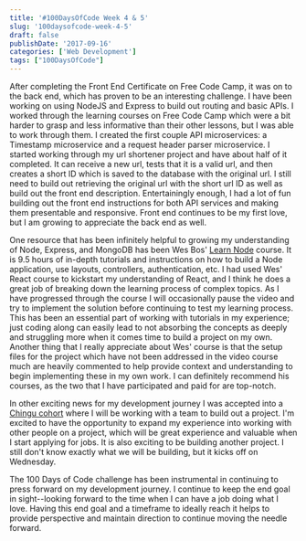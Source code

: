 ```yaml
---
title: '#100DaysOfCode Week 4 & 5'
slug: '100daysofcode-week-4-5'
draft: false
publishDate: '2017-09-16'
categories: ['Web Development']
tags: ["100DaysOfCode"]
---
```

After completing the Front End Certificate on Free Code Camp, it was on to the back end, which has proven to be an interesting challenge. I have been working on using NodeJS and Express to build out routing and basic APIs. I worked through the learning courses on Free Code Camp which were a bit harder to grasp and less informative than their other lessons, but I was able to work through them. I created the first couple API microservices: a Timestamp microservice and a request header parser microservice. I started working through my url shortener project and have about half of it completed. It can receive a new url, tests that it is a valid url, and then creates a short ID which is saved to the database with the original url. I still need to build out retrieving the original url with the short url ID as well as build out the front end description. Entertainingly enough, I had a lot of fun building out the front end instructions for both API services and making them presentable and responsive. Front end continues to be my first love, but I am growing to appreciate the back end as well.

One resource that has been infinitely helpful to growing my understanding of Node, Express, and MongoDB has been Wes Bos' [Learn Node](http://learnnode.com/) course. It is 9.5 hours of in-depth tutorials and instructions on how to build a Node application, use layouts, controllers, authentication, etc. I had used Wes' React course to kickstart my understanding of React, and I think he does a great job of breaking down the learning process of complex topics. As I have progressed through the course I will occasionally pause the video and try to implement the solution before continuing to test my learning process. This has been an essential part of working with tutorials in my experience; just coding along can easily lead to not absorbing the concepts as deeply and struggling more when it comes time to build a project on my own. Another thing that I really appreciate about Wes' course is that the setup files for the project which have not been addressed in the video course much are heavily commented to help provide context and understanding to begin implementing these in my own work. I can definitely recommend his courses, as the two that I have participated and paid for are top-notch.

In other exciting news for my development journey I was accepted into a [Chingu cohort](https://chingu-cohorts.github.io/chingu-directory/) where I will be working with a team to build out a project. I'm excited to have the opportunity to expand my experience into working with other people on a project, which will be great experience and valuable when I start applying for jobs. It is also exciting to be building another project. I still don't know exactly what we will be building, but it kicks off on Wednesday.

The 100 Days of Code challenge has been instrumental in continuing to press forward on my development journey. I continue to keep the end goal in sight--looking forward to the time when I can have a job doing what I love. Having this end goal and a timeframe to ideally reach it helps to provide perspective and maintain direction to continue moving the needle forward.
